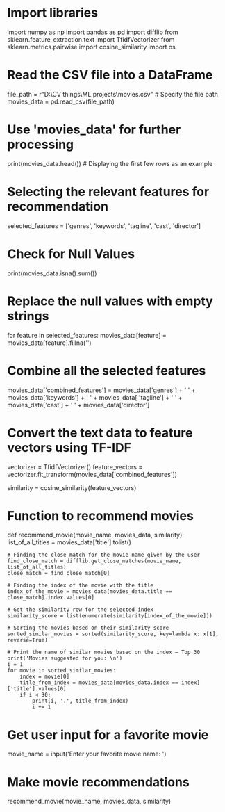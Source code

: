 
# Import libraries


import numpy as np
import pandas as pd
import difflib
from sklearn.feature_extraction.text import TfidfVectorizer
from sklearn.metrics.pairwise import cosine_similarity
import os


# Read the CSV file into a DataFrame


file_path = r"D:\CV things\ML projects\movies.csv"  # Specify the file path
movies_data = pd.read_csv(file_path)  
# Use 'movies_data' for further processing
print(movies_data.head())  # Displaying the first few rows as an example





# Selecting the relevant features for recommendation
selected_features = ['genres', 'keywords', 'tagline', 'cast', 'director']




# Check for Null Values
print(movies_data.isna().sum())





# Replace the null values with empty strings
for feature in selected_features:
    movies_data[feature] = movies_data[feature].fillna('')





# Combine all the selected features
movies_data['combined_features'] = movies_data['genres'] + ' ' + movies_data['keywords'] + ' ' + movies_data[
    'tagline'] + ' ' + movies_data['cast'] + ' ' + movies_data['director']





# Convert the text data to feature vectors using TF-IDF
vectorizer = TfidfVectorizer()
feature_vectors = vectorizer.fit_transform(movies_data['combined_features'])





similarity = cosine_similarity(feature_vectors)




# Function to recommend movies
def recommend_movie(movie_name, movies_data, similarity):
    list_of_all_titles = movies_data['title'].tolist()

    # Finding the close match for the movie name given by the user
    find_close_match = difflib.get_close_matches(movie_name, list_of_all_titles)
    close_match = find_close_match[0]

    # Finding the index of the movie with the title
    index_of_the_movie = movies_data[movies_data.title == close_match].index.values[0]

    # Get the similarity row for the selected index
    similarity_score = list(enumerate(similarity[index_of_the_movie]))

    # Sorting the movies based on their similarity score
    sorted_similar_movies = sorted(similarity_score, key=lambda x: x[1], reverse=True)

    # Print the name of similar movies based on the index – Top 30
    print('Movies suggested for you: \n')
    i = 1
    for movie in sorted_similar_movies:
        index = movie[0]
        title_from_index = movies_data[movies_data.index == index]['title'].values[0]
        if i < 30:
            print(i, '.', title_from_index)
            i += 1





# Get user input for a favorite movie
movie_name = input('Enter your favorite movie name: ')





# Make movie recommendations
recommend_movie(movie_name, movies_data, similarity)

